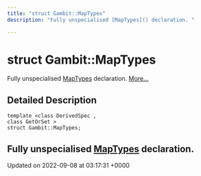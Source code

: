```yaml
---
title: "struct Gambit::MapTypes"
description: "Fully unspecialised [MapTypes]() declaration. "

---
```


# struct Gambit::MapTypes



Fully unspecialised [MapTypes]() declaration.  [More...](#detailed-description)

## Detailed Description

```
template <class DerivedSpec ,
class GetOrSet >
struct Gambit::MapTypes;
```

Fully unspecialised [MapTypes]() declaration. 
-------------------------------

Updated on 2022-09-08 at 03:17:31 +0000
